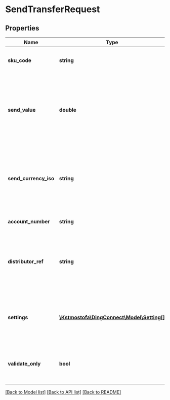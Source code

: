 # SendTransferRequest

## Properties
Name | Type | Description | Notes
------------ | ------------- | ------------- | -------------
**sku_code** | **string** | Code provided by GetProducts API | 
**send_value** | **double** | The transfer value to be sent. Specified to two decimal places of accuracy of the major currency unit, e.g. 3.17 USD. | 
**send_currency_iso** | **string** | The currency of the &#x60;SendValue&#x60;. If this is null or empty, we will assume distributor currency. | [optional] 
**account_number** | **string** | The account number to target | 
**distributor_ref** | **string** | Unique identifier in the distributor system to be associated with the transfer | 
**settings** | [**\Kstmostofa\DingConnect\Model\Setting[]**](Setting.md) | Product specific name/value pairs to be associated with the transfer request | [optional] 
**validate_only** | **bool** | Validate the request with the provider without doing a transfer | 

[[Back to Model list]](../README.md#documentation-for-models) [[Back to API list]](../README.md#documentation-for-api-endpoints) [[Back to README]](../README.md)


